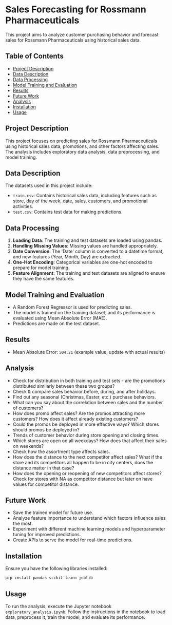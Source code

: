 # Sales Forecasting for Rossmann Pharmaceuticals

This project aims to analyze customer purchasing behavior and forecast sales for Rossmann Pharmaceuticals using historical sales data.

## Table of Contents
- [Project Description](#project-description)
- [Data Description](#data-description)
- [Data Processing](#data-processing)
- [Model Training and Evaluation](#model-training-and-evaluation)
- [Results](#results)
- [Future Work](#future-work)
- [Analysis](#analysis)
- [Installation](#installation)
- [Usage](#usage)

## Project Description
This project focuses on predicting sales for Rossmann Pharmaceuticals using historical sales data, promotions, and other factors affecting sales. The analysis includes exploratory data analysis, data preprocessing, and model training.

## Data Description
The datasets used in this project include:
- `train.csv`: Contains historical sales data, including features such as store, day of the week, date, sales, customers, and promotional activities.
- `test.csv`: Contains test data for making predictions.

## Data Processing
1. **Loading Data**: The training and test datasets are loaded using pandas.
2. **Handling Missing Values**: Missing values are handled appropriately.
3. **Date Conversion**: The 'Date' column is converted to a datetime format, and new features (Year, Month, Day) are extracted.
4. **One-Hot Encoding**: Categorical variables are one-hot encoded to prepare for model training.
5. **Feature Alignment**: The training and test datasets are aligned to ensure they have the same features.

## Model Training and Evaluation
- A Random Forest Regressor is used for predicting sales.
- The model is trained on the training dataset, and its performance is evaluated using Mean Absolute Error (MAE).
- Predictions are made on the test dataset.

## Results
- Mean Absolute Error: `504.21` (example value, update with actual results)

## Analysis
- Check for distribution in both training and test sets - are the promotions distributed similarly between these two groups?
- Check & compare sales behavior before, during, and after holidays.
- Find out any seasonal (Christmas, Easter, etc.) purchase behaviors.
- What can you say about the correlation between sales and the number of customers?
- How does promo affect sales? Are the promos attracting more customers? How does it affect already existing customers?
- Could the promos be deployed in more effective ways? Which stores should promos be deployed in?
- Trends of customer behavior during store opening and closing times.
- Which stores are open on all weekdays? How does that affect their sales on weekends?
- Check how the assortment type affects sales.
- How does the distance to the next competitor affect sales? What if the store and its competitors all happen to be in city centers, does the distance matter in that case?
- How does the opening or reopening of new competitors affect stores? Check for stores with NA as competitor distance but later on have values for competitor distance.

## Future Work
- Save the trained model for future use.
- Analyze feature importance to understand which factors influence sales the most.
- Experiment with different machine learning models and hyperparameter tuning for improved predictions.
- Create APIs to serve the model for real-time predictions.

## Installation
Ensure you have the following libraries installed:
```bash
pip install pandas scikit-learn joblib
```

## Usage
To run the analysis, execute the Jupyter notebook `exploratory_analysis.ipynb`. Follow the instructions in the notebook to load data, preprocess it, train the model, and evaluate its performance.
